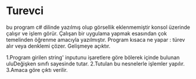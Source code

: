 # Turevci



bu program c# dilinde yazılmış olup görsellik eklenmemiştir 
konsol üzerinde çalışır ve işlem görür.
Çalışan bir uygulama yapmak esasından çok temelinden öğrenme amacıyla yazılmıştır.
Program kısaca ne yapar : türev alır veya denklemi çözer.
Gelişmeye açıktır.

1.Program girilen string' inputunu işaretlere göre bölerek içinde bulunan uluDeğişken sınıfı sayesinde tutar.
2.Tutulan bu nesnelerle işlemler yapılır.
3.Amaca göre çıktı verilir.
